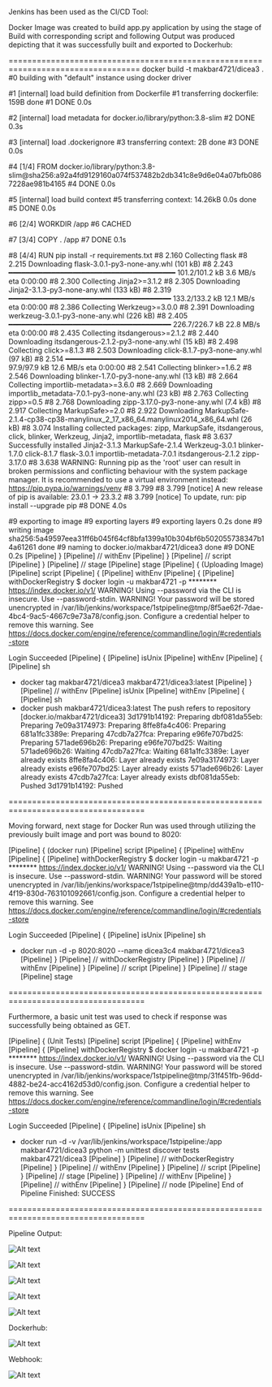 Jenkins has been used as the CI/CD Tool:


Docker Image was created to build app.py application by using the stage of Build with corresponding script and following Output was produced depicting that it was successfully built and exported to Dockerhub:

==================================================================================
docker build -t makbar4721/dicea3 .
#0 building with "default" instance using docker driver

#1 [internal] load build definition from Dockerfile
#1 transferring dockerfile: 159B done
#1 DONE 0.0s

#2 [internal] load metadata for docker.io/library/python:3.8-slim
#2 DONE 0.3s

#3 [internal] load .dockerignore
#3 transferring context: 2B done
#3 DONE 0.0s

#4 [1/4] FROM docker.io/library/python:3.8-slim@sha256:a92a4fd9129160a074f537482b2db341c8e9d6e04a07bfb0867228ae981b4165
#4 DONE 0.0s

#5 [internal] load build context
#5 transferring context: 14.26kB 0.0s done
#5 DONE 0.0s

#6 [2/4] WORKDIR /app
#6 CACHED

#7 [3/4] COPY . /app
#7 DONE 0.1s

#8 [4/4] RUN pip install -r requirements.txt
#8 2.160 Collecting flask
#8 2.215   Downloading flask-3.0.1-py3-none-any.whl (101 kB)
#8 2.243      ━━━━━━━━━━━━━━━━━━━━━━━━━━━━━━━━━━━━━━━ 101.2/101.2 kB 3.6 MB/s eta 0:00:00
#8 2.300 Collecting Jinja2>=3.1.2
#8 2.305   Downloading Jinja2-3.1.3-py3-none-any.whl (133 kB)
#8 2.319      ━━━━━━━━━━━━━━━━━━━━━━━━━━━━━━━━━━━━━━ 133.2/133.2 kB 12.1 MB/s eta 0:00:00
#8 2.386 Collecting Werkzeug>=3.0.0
#8 2.391   Downloading werkzeug-3.0.1-py3-none-any.whl (226 kB)
#8 2.405      ━━━━━━━━━━━━━━━━━━━━━━━━━━━━━━━━━━━━━━ 226.7/226.7 kB 22.8 MB/s eta 0:00:00
#8 2.435 Collecting itsdangerous>=2.1.2
#8 2.440   Downloading itsdangerous-2.1.2-py3-none-any.whl (15 kB)
#8 2.498 Collecting click>=8.1.3
#8 2.503   Downloading click-8.1.7-py3-none-any.whl (97 kB)
#8 2.514      ━━━━━━━━━━━━━━━━━━━━━━━━━━━━━━━━━━━━━━━━ 97.9/97.9 kB 12.6 MB/s eta 0:00:00
#8 2.541 Collecting blinker>=1.6.2
#8 2.546   Downloading blinker-1.7.0-py3-none-any.whl (13 kB)
#8 2.664 Collecting importlib-metadata>=3.6.0
#8 2.669   Downloading importlib_metadata-7.0.1-py3-none-any.whl (23 kB)
#8 2.763 Collecting zipp>=0.5
#8 2.768   Downloading zipp-3.17.0-py3-none-any.whl (7.4 kB)
#8 2.917 Collecting MarkupSafe>=2.0
#8 2.922   Downloading MarkupSafe-2.1.4-cp38-cp38-manylinux_2_17_x86_64.manylinux2014_x86_64.whl (26 kB)
#8 3.074 Installing collected packages: zipp, MarkupSafe, itsdangerous, click, blinker, Werkzeug, Jinja2, importlib-metadata, flask
#8 3.637 Successfully installed Jinja2-3.1.3 MarkupSafe-2.1.4 Werkzeug-3.0.1 blinker-1.7.0 click-8.1.7 flask-3.0.1 importlib-metadata-7.0.1 itsdangerous-2.1.2 zipp-3.17.0
#8 3.638 WARNING: Running pip as the 'root' user can result in broken permissions and conflicting behaviour with the system package manager. It is recommended to use a virtual environment instead: https://pip.pypa.io/warnings/venv
#8 3.799 
#8 3.799 [notice] A new release of pip is available: 23.0.1 -> 23.3.2
#8 3.799 [notice] To update, run: pip install --upgrade pip
#8 DONE 4.0s

#9 exporting to image
#9 exporting layers
#9 exporting layers 0.2s done
#9 writing image sha256:5a49597eea31ff6b045f64cf8bfa1399a10b304bf6b502055738347b14a61261 done
#9 naming to docker.io/makbar4721/dicea3 done
#9 DONE 0.2s
[Pipeline] }
[Pipeline] // withEnv
[Pipeline] }
[Pipeline] // script
[Pipeline] }
[Pipeline] // stage
[Pipeline] stage
[Pipeline] { (Uploading Image)
[Pipeline] script
[Pipeline] {
[Pipeline] withEnv
[Pipeline] {
[Pipeline] withDockerRegistry
$ docker login -u makbar4721 -p ******** https://index.docker.io/v1/
WARNING! Using --password via the CLI is insecure. Use --password-stdin.
WARNING! Your password will be stored unencrypted in /var/lib/jenkins/workspace/1stpipeline@tmp/8f5ae62f-7dae-4bc4-9ac5-4667c9e73a78/config.json.
Configure a credential helper to remove this warning. See
https://docs.docker.com/engine/reference/commandline/login/#credentials-store

Login Succeeded
[Pipeline] {
[Pipeline] isUnix
[Pipeline] withEnv
[Pipeline] {
[Pipeline] sh
+ docker tag makbar4721/dicea3 makbar4721/dicea3:latest
[Pipeline] }
[Pipeline] // withEnv
[Pipeline] isUnix
[Pipeline] withEnv
[Pipeline] {
[Pipeline] sh
+ docker push makbar4721/dicea3:latest
The push refers to repository [docker.io/makbar4721/dicea3]
3d1791b14192: Preparing
dbf081da55eb: Preparing
7e09a3174973: Preparing
8ffe8fa4c406: Preparing
681a1fc3389e: Preparing
47cdb7a27fca: Preparing
e96fe707bd25: Preparing
571ade696b26: Preparing
e96fe707bd25: Waiting
571ade696b26: Waiting
47cdb7a27fca: Waiting
681a1fc3389e: Layer already exists
8ffe8fa4c406: Layer already exists
7e09a3174973: Layer already exists
e96fe707bd25: Layer already exists
571ade696b26: Layer already exists
47cdb7a27fca: Layer already exists
dbf081da55eb: Pushed
3d1791b14192: Pushed

===================================================================================

Moving forward, next stage for Docker Run was used through utilizing the previously built image and port was bound to 8020:

[Pipeline] { (docker run)
[Pipeline] script
[Pipeline] {
[Pipeline] withEnv
[Pipeline] {
[Pipeline] withDockerRegistry
$ docker login -u makbar4721 -p ******** https://index.docker.io/v1/
WARNING! Using --password via the CLI is insecure. Use --password-stdin.
WARNING! Your password will be stored unencrypted in /var/lib/jenkins/workspace/1stpipeline@tmp/dd439a1b-e110-4f19-830d-763101092661/config.json.
Configure a credential helper to remove this warning. See
https://docs.docker.com/engine/reference/commandline/login/#credentials-store

Login Succeeded
[Pipeline] {
[Pipeline] isUnix
[Pipeline] sh
+ docker run -d -p 8020:8020 --name dicea3c4 makbar4721/dicea3
[Pipeline] }
[Pipeline] // withDockerRegistry
[Pipeline] }
[Pipeline] // withEnv
[Pipeline] }
[Pipeline] // script
[Pipeline] }
[Pipeline] // stage
[Pipeline] stage

===================================================================================

Furthermore, a basic unit test was used to check if response was successfully being obtained as GET.


[Pipeline] { (Unit Tests)
[Pipeline] script
[Pipeline] {
[Pipeline] withEnv
[Pipeline] {
[Pipeline] withDockerRegistry
$ docker login -u makbar4721 -p ******** https://index.docker.io/v1/
WARNING! Using --password via the CLI is insecure. Use --password-stdin.
WARNING! Your password will be stored unencrypted in /var/lib/jenkins/workspace/1stpipeline@tmp/31f451fb-96dd-4882-be24-acc4162d53d0/config.json.
Configure a credential helper to remove this warning. See
https://docs.docker.com/engine/reference/commandline/login/#credentials-store

Login Succeeded
[Pipeline] {
[Pipeline] isUnix
[Pipeline] sh
+ docker run -d -v /var/lib/jenkins/workspace/1stpipeline:/app makbar4721/dicea3 python -m unittest discover tests makbar4721/dicea3
[Pipeline] }
[Pipeline] // withDockerRegistry
[Pipeline] }
[Pipeline] // withEnv
[Pipeline] }
[Pipeline] // script
[Pipeline] }
[Pipeline] // stage
[Pipeline] }
[Pipeline] // withEnv
[Pipeline] }
[Pipeline] // withEnv
[Pipeline] }
[Pipeline] // node
[Pipeline] End of Pipeline
Finished: SUCCESS

===================================================================================

Pipeline Output:

![Alt text](image-2.png)

![Alt text](image-3.png)

![Alt text](image-4.png)

![Alt text](image-5.png)

![Alt text](image-6.png)

Dockerhub:

![Alt text](image-7.png)

Webhook:

![Alt text](image-8.png)

